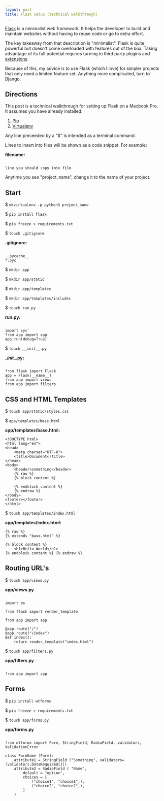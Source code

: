 ```yaml
---
layout: post
title: Flask Setup (technical walkthrough)
---
```


[Flask](http://flask.pocoo.org/ "Flask") is a minimalist web framework. It helps the developer to build and maintain websites without having to reuse code or go to extra effort. 

The key takeaway from that description is "minimalist". Flask is quite powerful but doesn't come overloaded with features out of the box. Taking advantage of its full potential requires turning to third party plugins and [extensions](http://flask.pocoo.org/extensions/ "extensions").

Because of this, my advice is to use Flask (which I love) for simpler projects that only need a limited feature set. Anything more complicated, turn to [Django](https://www.djangoproject.com/ "Django").

## Directions

This post is a technical walkthrough for setting up Flask on a Macbook Pro.  It assumes you have already installed: 
1. [Pip](https://pip.pypa.io/en/stable/installing/ "Pip")
2. [Virtualenv](https://virtualenv.pypa.io/en/stable/ "Virtualenv")

Any line preceeded by a "$" is intended as a terminal command. 

Lines to insert into files will be shown as a code snippet. For example:

**filename:**
<pre><code>
line you should copy into file 
</code></pre>

Anytime you see "project_name", change it to the name of your project. 


## Start

$ `mkvirtualenv -p python3 project_name`

$ `pip install flask`

$ `pip freeze > requirements.txt`

$ `touch .gitignore`

**.gitignore:**
<pre><code>
__pycache__
*.pyc
</code></pre>

$ `mkdir app`

$ `mkdir app/static`

$ `mkdir app/templates`

$ `mkdir app/templates/includes`

$ `touch run.py`

**run.py:**
<pre><code>
import sys`
from app import app`
app.run(debug=True)`
</code></pre>

$ `touch __init__.py`

**\__init__.py:**
<pre><code>
from flask import Flask
app = Flask(__name__)
from app import views
from app import filters
</code></pre>

## CSS and HTML Templates

$ `touch app/static/styles.css`

$ `app/templates/base.html`

**app/templates/base.html:**
~~~~~
<!DOCTYPE html>
<html lang="en">
<head>
    <meta charset="UTF-8">
    <title>Document</title>
</head>
<body>
    <header>something</header>
    {% raw %}
    {% block content %}
        
    {% endblock content %}
    {% endraw %}
</body>
<footer></footer>
</html>
~~~~~


$ `touch app/templates/index.html`

**app/templates/index.html:**
~~~~~
{% raw %}
{% extends "base.html" %}

{% block content %}
    <h1>Hello World</h1>
{% endblock content %} {% endraw %}
~~~~~


## Routing URL's

$ `touch app/views.py`

**app/views.py**
<pre><code>
import os

from flask import render_template

from app import app

@app.route("/")
@app.route("/index")
def index():
    return render_template("index.html")
</code></pre>

$ `touch app/filters.py`

**app/filters.py**
<pre><code>
from app import app
</code></pre>


## Forms

$ `pip install wtforms`

$ `pip freeze > requirements.txt`

$ `touch app/forms.py`

**app/forms.py**
<pre><code>
from wtforms import Form, StringField, RadioField, validators, ValidationError

class FormName (Form):
    attribute1 = StringField ("Something", validators=[validators.DataRequired()])
    attribute2 = RadioField ( "Name",
        default = "option",
        choices = [
            ("choice1", "choice1",),
            ("choice2", "choice2",),
        ]
    )
</code></pre>

    





